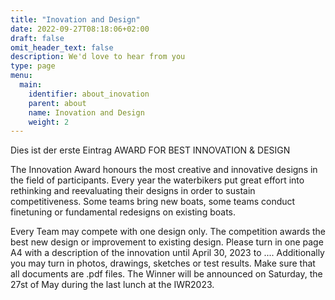 ```yaml
---
title: "Inovation and Design"
date: 2022-09-27T08:18:06+02:00
draft: false
omit_header_text: false
description: We'd love to hear from you
type: page
menu:
  main:
    identifier: about_inovation
    parent: about
    name: Inovation and Design
    weight: 2
---
```


Dies ist der erste Eintrag
AWARD FOR BEST
INNOVATION & DESIGN

The Innovation Award honours the most creative and innovative designs in the field of participants. Every year the waterbikers put great effort into rethinking and reevaluating their designs in order to sustain competitiveness. Some teams bring new boats, some teams conduct finetuning or fundamental redesigns on existing boats.

Every Team may compete with one design only. The competition awards the best new design or improvement to existing design. Please turn in one page A4 with a description of the innovation until April 30, 2023 to .... Additionally you may turn in photos, drawings, sketches or test results. Make sure that all documents are .pdf files. The Winner will be announced on Saturday, the 27st of May during the last lunch at the IWR2023.

